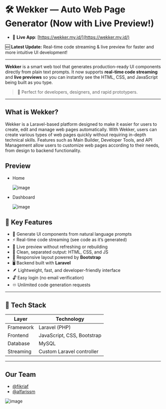# 🛠️ Wekker — Auto Web Page Generator (Now with Live Preview!)

- 🔗 **Live App**: [https://wekker.my.id/](https://wekker.my.id/)

🆕 **Latest Update:** Real-time code streaming & live preview for faster and more intuitive UI development!

---

**Wekker** is a smart web tool that generates production-ready UI components directly from plain text prompts. It now supports **real-time code streaming** and **live previews** so you can instantly see the HTML, CSS, and JavaScript being built as you type.

> 🚀 Perfect for developers, designers, and rapid prototypers.

---

## What is Wekker?
Wekker is a Laravel-based platform designed to make it easier for users to create, edit and manage web pages automatically. With Wekker, users can create various types of web pages quickly without requiring in-depth technical skills. Features such as Main Builder, Developer Tools, and API Management allow users to customize web pages according to their needs, from design to backend functionality.


## Preview
- Home
  
  ![image](https://github.com/user-attachments/assets/a57075cd-f3fb-49ea-a79c-d34321c7051a)
  
- Dashboard
  
  ![image](https://github.com/user-attachments/assets/5a729bd5-603c-49b4-b9e8-1f2d95930075)

## 🔑 Key Features

- 🧠 Generate UI components from natural language prompts
- ⚡ Real-time code streaming (see code as it’s generated)
- 👀 Live preview without refreshing or rebuilding
- 🧩 Clean, separated output: HTML, CSS, and JS
- 📱 Responsive layout powered by **Bootstrap**
- 🖥️ Backend built with **Laravel**
- 🪶 Lightweight, fast, and developer-friendly interface
- 🔓 Easy login (no email verification)
- ♾️ Unlimited code generation requests

---

## 🧰 Tech Stack

| Layer       | Technology                  |
|-------------|------------------------------|
| Framework   | Laravel (PHP)               |
| Frontend    | JavaScript, CSS, Bootstrap  |
| Database    | MySQL                       |
| Streaming   | Custom Laravel controller   |

---

## Our Team
- [@fikriaf](https://github.com/fikriaf)
- [@alfarissm](https://github.com/alfarissm)

![image](https://github.com/user-attachments/assets/e1f7705f-44bb-4175-a9e4-e3d98a609564)

